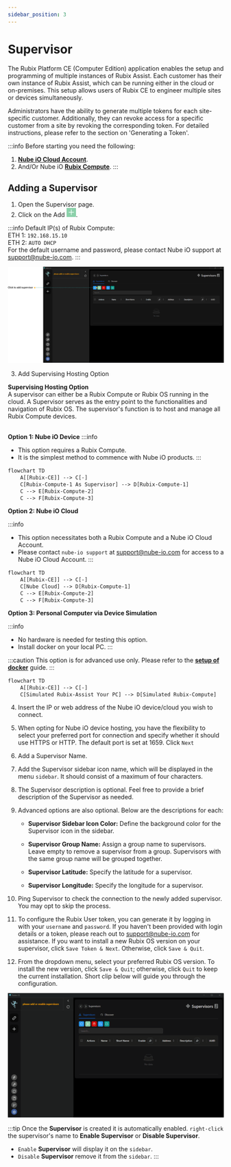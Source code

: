 ```yaml
---
sidebar_position: 3
---
```


# Supervisor

The Rubix Platform CE (Computer Edition) application enables the setup and programming of multiple 
instances of Rubix Assist. Each customer has their own instance of Rubix Assist, which can be running
either in the cloud or on-premises. This setup allows users of Rubix CE to engineer multiple sites or 
devices simultaneously.

Administrators have the ability to generate multiple tokens for each site-specific customer. Additionally, 
they can revoke access for a specific customer from a site by revoking the corresponding token. For 
detailed instructions, please refer to the section on 'Generating a Token'.

:::info Before starting you need the following:
1. **[Nube iO Cloud Account](docker.md#nube-io-cloud-account)**.
2. And/Or Nube iO **[Rubix Compute](../../hardware/controllers/supervisors/rubix-compute/overview.md)**.
:::

## Adding a Supervisor

1. Open the Supervisor page.
2. Click on the Add ![add-button.png](../img/apps/add-button.png).

:::info Default IP(s) of Rubix Compute:<br/>
ETH 1: `192.168.15.10` <br/>
ETH 2: `AUTO DHCP` <br/>
For the default username and password, please contact Nube iO support at support@nube-io.com. 
:::

![max800px](../img/apps/add-supervisor-1.png)


3. Add Supervising Hosting Option <br/>

**Supervising Hosting Option**
<br/>A supervisor can either be a Rubix Compute or Rubix OS running in the cloud. A Supervisor serves as the entry point to the functionalities and navigation of Rubix OS. The supervisor's function is to host and manage all Rubix Compute devices. <br/><br/>

**Option 1: Nube iO Device**
:::info
* This option requires a Rubix Compute.
* It is the simplest method to commence with Nube iO products.
:::

```mermaid
flowchart TD
    A[[Rubix-CE]] --> C[-]
    C[Rubix-Compute-1 As Supervisor] --> D[Rubix-Compute-1]
    C --> E[Rubix-Compute-2]
    C --> F[Rubix-Compute-3]
```
**Option 2: Nube iO Cloud**

:::info
* This option necessitates both a Rubix Compute and a Nube iO Cloud Account.
* Please contact `nube-io support` at support@nube-io.com for access to a Nube iO Cloud Account.
:::

```mermaid
flowchart TD
    A[[Rubix-CE]] --> C[-]
    C[Nube Cloud] --> D[Rubix-Compute-1]
    C --> E[Rubix-Compute-2]
    C --> F[Rubix-Compute-3]
```

**Option 3: Personal Computer via Device Simulation**

:::info
* No hardware is needed for testing this option.
* Install docker on your local PC.
:::

:::caution
This option is for advanced use only. Please refer to the **[setup of docker](docker.md)** guide.
:::

```mermaid
flowchart TD
    A[[Rubix-CE]] --> C[-]
    C[Simulated Rubix-Assist Your PC] --> D[Simulated Rubix-Compute]
```

4. Insert the IP or web address of the Nube iO device/cloud you wish to connect.

5. When opting for Nube iO device hosting, you have the flexibility to select your preferred port for connection and specify whether it should use HTTPS or HTTP. The default port is set at 1659. Click `Next`

6. Add a Supervisor Name.

7. Add the Supervisor sidebar icon name, which will be displayed in the menu `sidebar`. It should consist of a maximum of four characters.

8. The Supervisor description is optional. Feel free to provide a brief description of the Supervisor as needed.

9. Advanced options are also optional. Below are the descriptions for each:

    * **Supervisor Sidebar Icon Color:** Define the background color for the Supervisor icon in the sidebar.

    * **Supervisor Group Name:** Assign a group name to supervisors. Leave empty to remove a supervisor from a group. Supervisors with the same group name will be grouped together.

    * **Supervisor Latitude:** Specify the latitude for a supervisor.

    * **Supervisor Longitude:** Specify the longitude for a supervisor.

10. Ping Supervisor to check the connection to the newly added supervisor. You may opt to skip the process.
11. To configure the Rubix User token, you can generate it by logging in with your `username` and `password`. If you haven't been provided with login details or a token, please reach out to <u>support@nube-io.com</u> for assistance. If you want to install a new Rubix OS version on your supervisor, click `Save Token & Next`. Otherwise, click `Save & Quit`.
12. From the dropdown menu, select your preferred Rubix OS version. To install the new version, click `Save & Quit`; otherwise, click `Quit` to keep the current installation.
Short clip below will guide you through the configuration.

![max800px](img/adding-supervisor.gif)

:::tip
Once the  **Supervisor** is created it is automatically enabled. `right-click` the supervisor's name to **Enable Supervisor** or **Disable Supervisor**.

- `Enable` **Supervisor** will display it on the `sidebar`.
- `Disable` **Supervisor** remove it from the `sidebar`.
:::